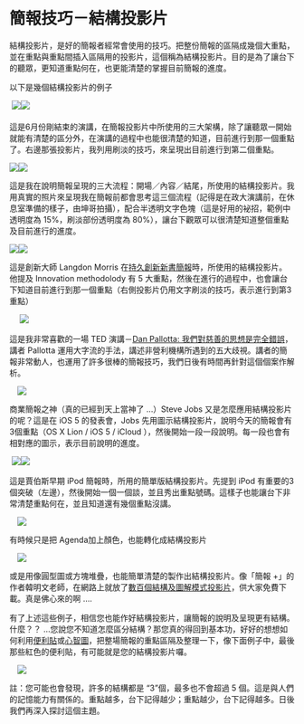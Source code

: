 # 簡報技巧－結構投影片 

<div style="clear: both; text-align: center;"></div>
<p>結構投影片，是好的簡報者經常會使用的技巧。把整份簡報的區隔成幾個大重點，並在重點與重點間插入區隔用的投影片，這個稱為結構投影片。目的是為了讓台下的聽眾，更知道重點何在，也更能清楚的掌握目前簡報的進度。</p>
<p>以下是幾個結構投影片的例子</p>
<p> <img border="0" src="http://3.bp.blogspot.com/-2WaPfCkMfxo/VhYJ8nKMtoI/AAAAAAAAO5M/2h4zQdAhTM0/s1600/image_thumb_4a398783d5dc327f5924833f01d93fd0.png"/><img border="0" src="http://4.bp.blogspot.com/-EaZQZELsMEY/VhYJ9VjSbLI/AAAAAAAAO5k/IQj8ESRhtIg/s1600/image_thumb_6ad02e0721c8727f052289410527ed22.png"/><br/><a name="more"></a><br/>這是6月份剛結束的演講，在簡報投影片中所使用的三大架構，除了讓聽眾一開始就能有清楚的區分外，在演講的過程中也能很清楚的知道，目前進行到那一個重點了。右邊那張投影片，我列用刷淡的技巧，來呈現出目前進行到第二個重點。</p>
<p><img border="0" src="http://2.bp.blogspot.com/-60VyeGxgvvg/VhYJ8zI-g1I/AAAAAAAAO5U/KAqjfnaJReI/s1600/image_thumb_4cff197193837c9c5058e1323cee5f51.png"/><img border="0" src="http://2.bp.blogspot.com/-IvprITE6siU/VhYJ9gdzbbI/AAAAAAAAO5w/DlIfxUd21p4/s1600/image_thumb_74b4d16bbde642bfb44ac3461ec77685.png"/></p>
<p>這是我在說明簡報呈現的三大流程：開場／內容／結尾，所使用的結構投影片。我用真實的照片來呈現我在簡報前都會思考這三個流程（記得是在政大演講前，在休息室準備的樣子，由坤哥拍攝），配合半透明文字色塊（這是好用的袐招，範例中透明度為 15%，刷淡部份透明度為 80%），讓台下觀眾可以很清楚知道整個重點及目前進行的進度。</p>
<p><img border="0" src="http://3.bp.blogspot.com/-SQUeI1Dz4sg/VhYJ_WzBS3I/AAAAAAAAO6U/PMpGhSmHomw/s1600/image_thumb_be83cabde547c00d6015c91762fb5b4e.png"/><img border="0" src="http://2.bp.blogspot.com/-ioTHtRdDScE/VhYJ-NplLOI/AAAAAAAAO54/VFT0Ts6II48/s1600/image_thumb_8fe8bf45f8e5558838ce380ac897044b.png"/></p>
<p>這是創新大師 Langdon Morris 在<a href="http://www.afu.tw/index2.php?option=com_content&amp;do_pdf=1&amp;id=142">持久創新新書簡報</a>時，所使用的結構投影片。他提及 Innovation methodolody 有 5 大重點，然後在進行的過程中，也會讓台下知道目前進行到那一個重點（右側投影片仍用文字刷淡的技巧，表示進行到第3 重點）</p>
<p> <a href="http://3.bp.blogspot.com/-v-MdkancKrw/VhYJ-gjGz7I/AAAAAAAAO6A/_MbJLtbXsFg/s1600/image_thumb_9bbf150cded3769434cb92fbb6bdbce9.png" style="margin-left: 1em; margin-right: 1em; text-align: center;"><img border="0" src="http://3.bp.blogspot.com/-v-MdkancKrw/VhYJ-gjGz7I/AAAAAAAAO6A/_MbJLtbXsFg/s1600/image_thumb_9bbf150cded3769434cb92fbb6bdbce9.png"/></a></p>
<p>這是我非常喜歡的一場 TED 演講－<a href="http://www.ted.com/talks/lang/zh-tw/dan_pallotta_the_way_we_think_about_charity_is_dead_wrong.html">Dan Pallotta: 我們對慈善的思想是完全錯誤</a>，講者 Pallotta 運用大字流的手法，講述非營利機構所遇到的五大歧視。講者的簡報非常動人，也運用了許多很棒的簡報技巧，我們日後有時間再針對這個個案作解析。</p>
<p><a href="http://2.bp.blogspot.com/-AKG-fihkMgc/VhYJ9Lqr5kI/AAAAAAAAO5g/POWfEg4fcZ8/s1600/image_thumb_6628a737329e9125f35307a26cb5d459.png" style="margin-left: 1em; margin-right: 1em; text-align: center;"><img border="0" src="http://2.bp.blogspot.com/-AKG-fihkMgc/VhYJ9Lqr5kI/AAAAAAAAO5g/POWfEg4fcZ8/s1600/image_thumb_6628a737329e9125f35307a26cb5d459.png"/></a></p>
<p>商業簡報之神（真的已經到天上當神了 …）Steve Jobs 又是怎麼應用結構投影片的呢？這是在  iOS 5 的發表會，Jobs 先用圖示結構投影片，說明今天的簡報會有 3個重點（OS X Lion / iOS 5 / iCloud ），然後開始一段一段說明。每一段也會有相對應的圖示，表示目前說明的進度。</p>
<p> <img border="0" src="http://3.bp.blogspot.com/-hhvto6I_2bM/VhYJ-mT3Z2I/AAAAAAAAO6E/1UX0wDYgEz0/s1600/image_thumb_9fa5b76c9a693586da0cc62b39c167b6.png"/><img border="0" src="http://3.bp.blogspot.com/-_YmuNJbBF_k/VhYJ8FZhNJI/AAAAAAAAO5A/66LXSJAt98M/s1600/image_thumb_2e660889c2e83fb354f0eb8687c1ab91.png"/></p>
<p>這是賈伯斯早期 iPod 簡報時，所用的簡單版結構投影片。先提到 iPod 有重要的3 個突破（左邊），然後開始一個一個談，並且秀出重點號碼。這樣子也能讓台下非常清楚重點何在，並且知道還有幾個重點沒講。</p>
<p><a href="http://2.bp.blogspot.com/-Nu-vMBtpfpw/VhYJ8NEsDRI/AAAAAAAAO48/MaJ5mWETZ5o/s1600/image_thumb_2b6540a382c27bb17aa53463531eb904.png" style="margin-left: 1em; margin-right: 1em; text-align: center;"><img border="0" src="http://2.bp.blogspot.com/-Nu-vMBtpfpw/VhYJ8NEsDRI/AAAAAAAAO48/MaJ5mWETZ5o/s1600/image_thumb_2b6540a382c27bb17aa53463531eb904.png"/></a></p>
<p>有時候只是把 Agenda加上顏色，也能轉化成結構投影片</p>
<p><a href="http://4.bp.blogspot.com/-z5KJUChlrEE/VhYJ-7NU_TI/AAAAAAAAO6I/kgp_Nj-_kt4/s1600/image_thumb_a3539677b847420e0be9347e18dbfe37.png" style="margin-left: 1em; margin-right: 1em; text-align: center;"><img border="0" src="http://4.bp.blogspot.com/-z5KJUChlrEE/VhYJ-7NU_TI/AAAAAAAAO6I/kgp_Nj-_kt4/s1600/image_thumb_a3539677b847420e0be9347e18dbfe37.png"/></a></p>
<p>或是用像圓型圖或方塊堆疊，也能簡單清楚的製作出結構投影片。像「簡報 +」的作者韓明文老師，在網路上就放了<a href="http://www.pook.com.tw/presentationdiagram800.html">數百個結構及圖解模式投影片</a>，供大家免費下載。真是佛心來的啊 ….</p>
<p>有了上述這些例子，相信您也能作好結構投影片，讓簡報的說明及呈現更有結構。什麼？？ …您說您不知道怎麼區分結構？那您真的得回到基本功，好好的想想如何利用<a href="http://www.afu.tw/index.php?option=com_%E2%80%8Bcontent&amp;view=article&amp;id=205:2010...">便利貼</a>或<a href="http://www.afu.tw/index.php?option=com_content&amp;view=article&amp;id=219:2010-12-13-08-24-10&amp;catid=27:2010-11-28-04-49-10&amp;Itemid=25">心智圖</a>，把整場簡報的重點區隔及整理一下，像下面例子中，最後那些紅色的便利貼，有可能就是您的結構投影片囉。</p>
<p> <a href="http://4.bp.blogspot.com/-KDMbfKsr2H4/VhYJ8J2CuQI/AAAAAAAAO5E/yAsMzUwinkg/s1600/image_thumb_38ad32a11025acfee9bedc4041bf39a7.png" style="margin-left: 1em; margin-right: 1em; text-align: center;"><img border="0" src="http://4.bp.blogspot.com/-KDMbfKsr2H4/VhYJ8J2CuQI/AAAAAAAAO5E/yAsMzUwinkg/s1600/image_thumb_38ad32a11025acfee9bedc4041bf39a7.png"/></a></p>
<p>註：您可能也會發現，許多的結構都是 “3”個，最多也不會超過 5 個。這是與人們的記憶能力有關係的。重點越多，台下記得越少；重點越少，台下記得越多。日後我們再深入探討這個主題。</p>